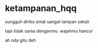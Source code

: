 # ketampanan_hqq

sungguh diriku amat sangat tampan sekali

tapi tidak sama denganmu. wajahmu hancur

ah nda gitu deh